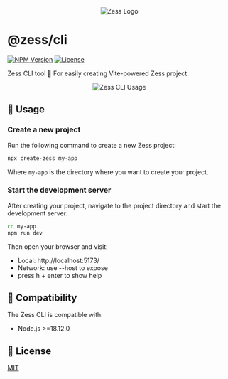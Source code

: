 <div align="center">
  <img src="https://pic1.imgdb.cn/item/68c7c093c5157e1a8804fb52.svg" alt="Zess Logo">
</div>

# @zess/cli

[![NPM Version](https://img.shields.io/npm/v/@zess/cli.svg?style=for-the-badge)](https://www.npmjs.com/package/@zess/cli) [![License](https://img.shields.io/npm/l/@zess/cli.svg?style=for-the-badge)](https://github.com/rpsffx/zess/blob/main/LICENSE)

Zess CLI tool 🔨 For easily creating Vite-powered Zess project.

<div align="center">
  <img src="https://pic1.imgdb.cn/item/68d2c7b7c5157e1a882be39f.gif" alt="Zess CLI Usage" style="max-width: 100%; height: auto;">
</div>

## 🚀 Usage

### Create a new project

Run the following command to create a new Zess project:

```bash
npx create-zess my-app
```

Where `my-app` is the directory where you want to create your project.

### Start the development server

After creating your project, navigate to the project directory and start the development server:

```bash
cd my-app
npm run dev
```

Then open your browser and visit:

- Local: http://localhost:5173/
- Network: use --host to expose
- press h + enter to show help

## 🔄 Compatibility

The Zess CLI is compatible with:

- Node.js >=18.12.0

## 📝 License

[MIT](https://github.com/rpsffx/zess/blob/main/LICENSE)
